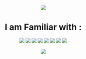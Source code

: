 ### 
  <div align="center">
    <img src="https://capsule-render.vercel.app/api?type=waving&color=auto&height=300&section=header&text=Hey!%20I%20am%20Thomas.&fontSize=90">
  </div>

###

<div align="center">
  <h1>I am Familiar with :</h1>
</div>
<div align="center">
    <img src="https://img.shields.io/badge/Vue.js-4FC08D.svg?style=for-the-badge&logo=vuedotjs&logoColor=white">
    <img src="https://img.shields.io/badge/.NET-512BD4.svg?style=for-the-badge&logo=dotnet&logoColor=white">
    <img src="https://img.shields.io/badge/C%20Sharp-239120.svg?style=for-the-badge&logo=C-Sharp&logoColor=white">
    <img src="https://img.shields.io/badge/JavaScript-F7DF1E.svg?style=for-the-badge&logo=JavaScript&logoColor=black">
    <img src="https://img.shields.io/badge/Node.js-339933.svg?style=for-the-badge&logo=nodedotjs&logoColor=white">
    <img src="https://img.shields.io/badge/MongoDB-47A248.svg?style=for-the-badge&logo=MongoDB&logoColor=white">
    <img src="https://img.shields.io/badge/Sass-CC6699.svg?style=for-the-badge&logo=Sass&logoColor=white">
    <img src="https://img.shields.io/badge/Visual%20Studio%20Code-007ACC.svg?style=for-the-badge&logo=Visual-Studio-Code&logoColor=white">

</div>

<br>
<div align="center">
  <img src="https://github-readme-stats.vercel.app/api?username=ThomF&show_icons=true&theme=tokyonight)">
</div>




<!--
![image](https://user-images.githubusercontent.com/111818765/231284701-1f39fdaf-9bf0-49d0-b247-5cc960c6094b.png)

**ThomF/ThomF** is a ✨ _special_ ✨ repository because its `README.md` (this file) appears on your GitHub profile.

Here are some ideas to get you started:

- 🔭 I’m currently working on ...
- 🌱 I’m currently learning ...
- 👯 I’m looking to collaborate on ...
- 🤔 I’m looking for help with ...
- 💬 Ask me about ...
- 📫 How to reach me: ...
- 😄 Pronouns: ...
- ⚡ Fun fact: ...
-->
